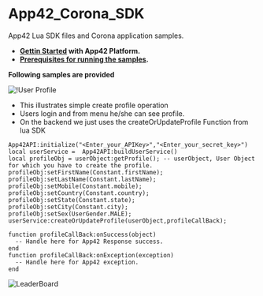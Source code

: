 App42_Corona_SDK
================

App42 Lua SDK files and Corona application samples.

* __[Gettin Started](https://apphq.shephertz.com/register) with App42 Platform.__
* __[Prerequisites for running the samples](https://github.com/shephertz/App42_Corona_SDK/tree/master/sample#app42_corona_sdk_sample).__

__Following samples are provided__

 
![!User Profile](https://raw.github.com/shephertz/App42_Corona_SDK/master/sample/App42-LeaderBoard-Sample/images/Lua-UserProfile.png)

* This illustrates simple create profile operation 
* Users login and from menu he/she can see profile.
* On the backend we just uses the createOrUpdateProfile Function from lua SDK

```
App42API:initialize("<Enter_your_APIKey>","<Enter_your_secret_key>")
local userService =  App42API:buildUserService()
local profileObj = userObject:getProfile(); -- userObject, User Object for which you have to create the profile.
profileObj:setFirstName(Constant.firstName);
profileObj:setLastName(Constant.lastName);
profileObj:setMobile(Constant.mobile);
profileObj:setCountry(Constant.country);
profileObj:setState(Constant.state);
profileObj:setCity(Constant.city);
profileObj:setSex(UserGender.MALE);
userService:createOrUpdateProfile(userObject,profileCallBack);

function profileCallBack:onSuccess(object)
  -- Handle here for App42 Response success.
end
function profileCallBack:onException(exception)
  -- Handle here for App42 exception.
end
```
 
![LeaderBoard](https://raw.github.com/shephertz/App42_Corona_SDK/master/sample/App42-LeaderBoard-Sample/images/Lua-leaderBoard.png)

